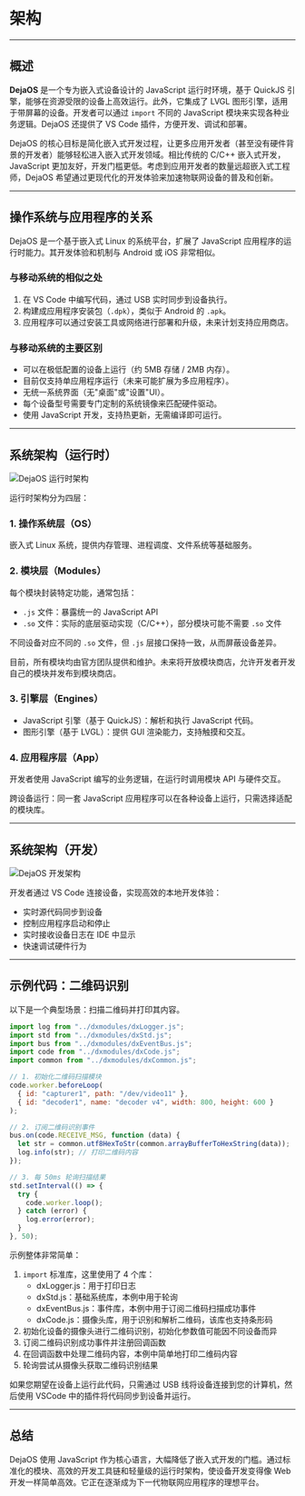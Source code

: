 # 架构

---

## 概述

**DejaOS** 是一个专为嵌入式设备设计的 JavaScript 运行时环境，基于 QuickJS 引擎，能够在资源受限的设备上高效运行。此外，它集成了 LVGL 图形引擎，适用于带屏幕的设备。开发者可以通过 `import` 不同的 JavaScript 模块来实现各种业务逻辑。DejaOS 还提供了 VS Code 插件，方便开发、调试和部署。

DejaOS 的核心目标是简化嵌入式开发过程，让更多应用开发者（甚至没有硬件背景的开发者）能够轻松进入嵌入式开发领域。相比传统的 C/C++ 嵌入式开发，JavaScript 更加友好，开发门槛更低。考虑到应用开发者的数量远超嵌入式工程师，DejaOS 希望通过更现代化的开发体验来加速物联网设备的普及和创新。

---

## 操作系统与应用程序的关系

DejaOS 是一个基于嵌入式 Linux 的系统平台，扩展了 JavaScript 应用程序的运行时能力。其开发体验和机制与 Android 或 iOS 非常相似。

### 与移动系统的相似之处

1. 在 VS Code 中编写代码，通过 USB 实时同步到设备执行。
2. 构建成应用程序安装包（`.dpk`），类似于 Android 的 `.apk`。
3. 应用程序可以通过安装工具或网络进行部署和升级，未来计划支持应用商店。

### 与移动系统的主要区别

- 可以在极低配置的设备上运行（约 5MB 存储 / 2MB 内存）。
- 目前仅支持单应用程序运行（未来可能扩展为多应用程序）。
- 无统一系统界面（无"桌面"或"设置"UI）。
- 每个设备型号需要专门定制的系统镜像来匹配硬件驱动。
- 使用 JavaScript 开发，支持热更新，无需编译即可运行。

---

## 系统架构（运行时）

![DejaOS 运行时架构](/img/intro1.png)

运行时架构分为四层：

### 1. 操作系统层（OS）

嵌入式 Linux 系统，提供内存管理、进程调度、文件系统等基础服务。

### 2. 模块层（Modules）

每个模块封装特定功能，通常包括：

- `.js` 文件：暴露统一的 JavaScript API
- `.so` 文件：实际的底层驱动实现（C/C++），部分模块可能不需要 `.so` 文件

不同设备对应不同的 `.so` 文件，但 `.js` 层接口保持一致，从而屏蔽设备差异。

目前，所有模块均由官方团队提供和维护。未来将开放模块商店，允许开发者开发自己的模块并发布到模块商店。

### 3. 引擎层（Engines）

- JavaScript 引擎（基于 QuickJS）：解析和执行 JavaScript 代码。
- 图形引擎（基于 LVGL）：提供 GUI 渲染能力，支持触摸和交互。

### 4. 应用程序层（App）

开发者使用 JavaScript 编写的业务逻辑，在运行时调用模块 API 与硬件交互。

跨设备运行：同一套 JavaScript 应用程序可以在各种设备上运行，只需选择适配的模块库。

---

## 系统架构（开发）

![DejaOS 开发架构](/img/intro2.png)

开发者通过 VS Code 连接设备，实现高效的本地开发体验：

- 实时源代码同步到设备
- 控制应用程序启动和停止
- 实时接收设备日志在 IDE 中显示
- 快速调试硬件行为

---

## 示例代码：二维码识别

以下是一个典型场景：扫描二维码并打印其内容。

```js
import log from "../dxmodules/dxLogger.js";
import std from "../dxmodules/dxStd.js";
import bus from "../dxmodules/dxEventBus.js";
import code from "../dxmodules/dxCode.js";
import common from "../dxmodules/dxCommon.js";

// 1. 初始化二维码扫描模块
code.worker.beforeLoop(
  { id: "capturer1", path: "/dev/video11" },
  { id: "decoder1", name: "decoder v4", width: 800, height: 600 }
);

// 2. 订阅二维码识别事件
bus.on(code.RECEIVE_MSG, function (data) {
  let str = common.utf8HexToStr(common.arrayBufferToHexString(data));
  log.info(str); // 打印二维码内容
});

// 3. 每 50ms 轮询扫描结果
std.setInterval(() => {
  try {
    code.worker.loop();
  } catch (error) {
    log.error(error);
  }
}, 50);
```

示例整体非常简单：

1. `import` 标准库，这里使用了 4 个库：
   - dxLogger.js：用于打印日志
   - dxStd.js：基础系统库，本例中用于轮询
   - dxEventBus.js：事件库，本例中用于订阅二维码扫描成功事件
   - dxCode.js：摄像头库，用于识别和解析二维码，该库也支持条形码
2. 初始化设备的摄像头进行二维码识别，初始化参数值可能因不同设备而异
3. 订阅二维码识别成功事件并注册回调函数
4. 在回调函数中处理二维码内容，本例中简单地打印二维码内容
5. 轮询尝试从摄像头获取二维码识别结果

如果您期望在设备上运行此代码，只需通过 USB 线将设备连接到您的计算机，然后使用 VSCode 中的插件将代码同步到设备并运行。

---

## 总结

DejaOS 使用 JavaScript 作为核心语言，大幅降低了嵌入式开发的门槛。通过标准化的模块、高效的开发工具链和轻量级的运行时架构，使设备开发变得像 Web 开发一样简单高效。它正在逐渐成为下一代物联网应用程序的理想平台。
